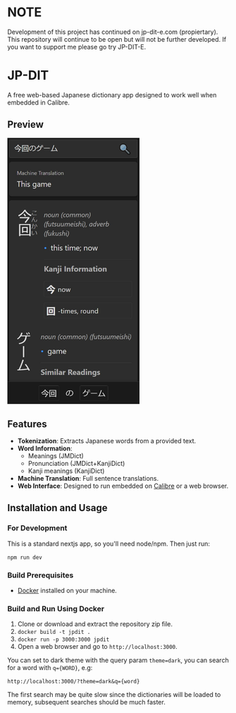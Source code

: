 # NOTE
Development of this project has continued on jp-dit-e.com (propiertary). This repository will continue to be open but will not be further developed. If you want to support me please go try JP-DIT-E.

# JP-DIT

A free web-based Japanese dictionary app designed to work well when embedded in Calibre.

## Preview

<img src="ui.jpg" alt="App UI Preview" width="300">

## Features

- **Tokenization**: Extracts Japanese words from a provided text.
- **Word Information**:
  - Meanings (JMDict)
  - Pronunciation (JMDict+KanjiDict)
  - Kanji meanings (KanjiDict)
- **Machine Translation**: Full sentence translations.
- **Web Interface**: Designed to run embedded on [Calibre](https://calibre-ebook.com) or a web browser.

## Installation and Usage

### For Development
This is a standard nextjs app, so you'll need node/npm. Then just run:

```
npm run dev
```

### Build Prerequisites

- [Docker](https://www.docker.com/) installed on your machine.

### Build and Run Using Docker

1. Clone or download and extract the repository zip file.
2. `docker build -t jpdit .`
3. `docker run -p 3000:3000 jpdit`
4. Open a web browser and go to `http://localhost:3000`.

You can set to dark theme with the query param `theme=dark`, you can search for a word with `q={WORD}`, e.g:

```
http://localhost:3000/?theme=dark&q={word}
```

The first search may be quite slow since the dictionaries will be loaded to memory, subsequent searches should be much faster.
